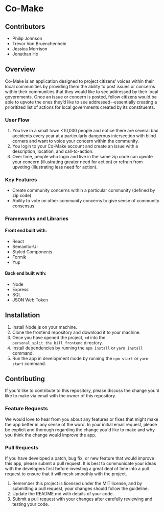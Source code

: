 # Co-Make

## Contributors
* Philip Johnson
* Trevor Von Bruenchenhein
* Jessica Morrison
* Jonathan Ho

## Overview
Co-Make is an application designed to project citizens’ voices within their local communities by providing them the ability to post issues or concerns within their communities that they would like to see addressed by their local governments. Once an issue or concern is posted, fellow citizens would be able to upvote the ones they’d like to see addressed--essentially creating a prioritized list of actions for local governments created by its constituents.

### User Flow
1.  You live in a small town <10,000 people and notice there are several bad accidents every year at a particularly dangerous intersection with blind corners and want to voice your concern within the community.
2.  You login to your Co-Make account and create an issue with a description, location, and call-to-action.
3.  Over time, people who login and live in the same zip code can upvote your concern (illustrating greater need for action) or refrain from upvoting (illustrating less need for action).

### Key Features
* Create community concerns within a particular community (defined by zip code)
* Ability to vote on other community concerns to give sense of community consensus

### Frameworks and Libraries
#### Front end built with:
* React
* Semantic-UI
* Styled Components
* Formik
* Yup

#### Back end built with:
* Node
* Express
* SQL
* JSON Web Token

## Installation
1.  Install Node.js on your machine.
2.  Clone the frontend repository and download it to your machine.
3.  Once you have opened the project, `cd` into the `personal_split_the_bill_frontend` directory.
4.  Install dependencies by running the `npm install` or `yarn install` command.
5.  Run the app in development mode by running the `npm start` or `yarn start` command.

## Contributing
If you'd like to contribute to this repository, please discuss the change you'd like to make via email with the owner of this repository.

### Feature Requests
We would love to hear from you about any features or fixes that might make the app better in any sense of the word.  In your initial email request, please be explicit and thorough regarding the change you'd like to make and why you think the change would improve the app.

### Pull Requests
If you have developed a patch, bug fix, or new feature that would improve this app, please submit a pull request. It is best to communicate your ideas with the developers first before investing a great deal of time into a pull request to ensure that it will mesh smoothly with the project.

1.  Remember this project is licensed under the MIT license, and by submitting a pull request, your changes should follow the guideline.
2.  Update the README.md with details of your code.
3.  Submit a pull request with your changes after carefully reviewing and testing your code.
